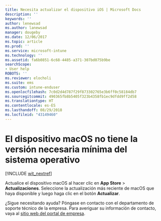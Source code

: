 ```yaml
---
title: Necesita actualizar el dispositivo iOS | Microsoft Docs
description: ''
keywords: ''
author: lenewsad
ms.author: lanewsad
manager: dougeby
ms.date: 12/06/2017
ms.topic: article
ms.prod: ''
ms.service: microsoft-intune
ms.technology: ''
ms.assetid: fa6b0851-6c68-4485-a371-307bd075b9be
searchScope:
- User help
ROBOTS: ''
ms.reviewer: elocholi
ms.suite: ems
ms.custom: intune-enduser
ms.openlocfilehash: 7c0d2d4d787f29f873302765e3b6ff0c58184db7
ms.sourcegitcommit: 490365fb8b5405f323b4358fb1ec9dfdd9ff2d58
ms.translationtype: HT
ms.contentlocale: es-ES
ms.lasthandoff: 08/29/2018
ms.locfileid: "43149460"
---
```

# <a name="your-macos-device-doesnt-have-the-required-minimum-operating-system-version"></a>El dispositivo macOS no tiene la versión necesaria mínima del sistema operativo

[!INCLUDE [wit_nextref](includes/end-user-os-update-guidance.md)]

Actualice el dispositivo macOS al hacer clic en **App Store** > **Actualizaciones**. Seleccione la actualización más reciente de macOS que haya disponible y luego haga clic en el botón **Actualizar**.

¿Sigue necesitando ayuda? Póngase en contacto con el departamento de soporte técnico de la empresa. Para averiguar su información de contacto, vaya al [sitio web del portal de empresa](https://go.microsoft.com/fwlink/?linkid=2010980).
